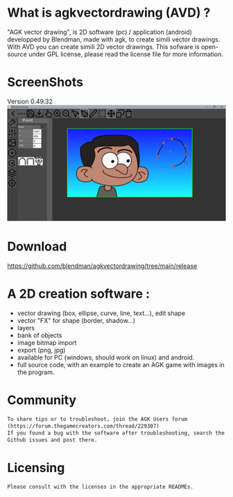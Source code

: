# What is agkvectordrawing (AVD) ?

"AGK vector drawing", is 2D software (pc) / application (android) developped by Blendman, made with agk, to create simili vector drawings. With AVD you can create simili 2D vector drawings. This sofware is open-source under GPL license, please read the license file for more information.

# ScreenShots

Version 0.49.32
![AVD v0.49.32](https://raw.githubusercontent.com/blendman/agkvectordrawing/main/images/agk_vectordrawing0.49.32.jpg)

# Download
https://github.com/blendman/agkvectordrawing/tree/main/release

# A 2D creation software : 
- vector drawing (box, ellipse, curve, line, text...), edit shape
- vector "FX" for shape (border, shadow...)
- layers
- bank of objects
- image bitmap import
- export (png, jpg)
- available for PC (windows, should work on linux) and android.
- full source code, with an example to create an AGK game with images in the program.

# Community

    To share tips or to troubleshoot, join the AGK Users forum (https://forum.thegamecreators.com/thread/229307)
    If you found a bug with the software after troubleshooting, search the Github issues and post there.

# Licensing

    Please consult with the licenses in the appropriate READMEs.


